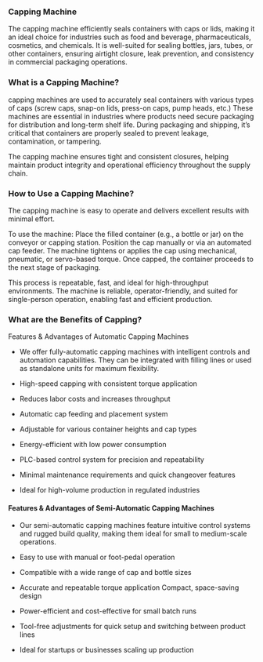 ### Capping Machine

The capping machine efficiently seals containers with caps or lids, making it an ideal choice for industries such as food and beverage, pharmaceuticals, cosmetics, and chemicals.
It is well-suited for sealing bottles, jars, tubes, or other containers, ensuring airtight closure, leak prevention, and consistency in commercial packaging operations.

### What is a Capping Machine?

capping machines are used to accurately seal containers with various types of caps (screw caps, snap-on lids, press-on caps, pump heads, etc.)
These machines are essential in industries where products need secure packaging for distribution and long-term shelf life.
During packaging and shipping, it’s critical that containers are properly sealed to prevent leakage, contamination, or tampering.

The capping machine ensures tight and consistent closures, helping maintain product integrity and operational efficiency throughout the supply chain.

### How to Use a Capping Machine?
The capping machine is easy to operate and delivers excellent results with minimal effort.

To use the machine:
Place the filled container (e.g., a bottle or jar) on the conveyor or capping station.
Position the cap manually or via an automated cap feeder.
The machine tightens or applies the cap using mechanical, pneumatic, or servo-based torque.
Once capped, the container proceeds to the next stage of packaging.

This process is repeatable, fast, and ideal for high-throughput environments.
The machine is reliable, operator-friendly, and suited for single-person operation, enabling fast and efficient production.

### What are the Benefits of Capping?
Features & Advantages of Automatic Capping Machines

- We offer fully-automatic capping machines with intelligent controls and automation capabilities.
They can be integrated with filling lines or used as standalone units for maximum flexibility.

- High-speed capping with consistent torque application

- Reduces labor costs and increases throughput

- Automatic cap feeding and placement system

- Adjustable for various container heights and cap types

- Energy-efficient with low power consumption

- PLC-based control system for precision and repeatability

- Minimal maintenance requirements and quick changeover features

- Ideal for high-volume production in regulated industries

#### Features & Advantages of Semi-Automatic Capping Machines

- Our semi-automatic capping machines feature intuitive control systems and rugged build quality, making them ideal for small to medium-scale operations.

- Easy to use with manual or foot-pedal operation

- Compatible with a wide range of cap and bottle sizes

- Accurate and repeatable torque application Compact, space-saving design

- Power-efficient and cost-effective for small batch runs

- Tool-free adjustments for quick setup and switching between product lines

- Ideal for startups or businesses scaling up production